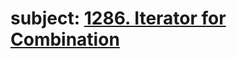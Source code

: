 # subject: <a href="https://leetcode.com/problems/iterator-for-combination/">1286. Iterator for Combination</a>
